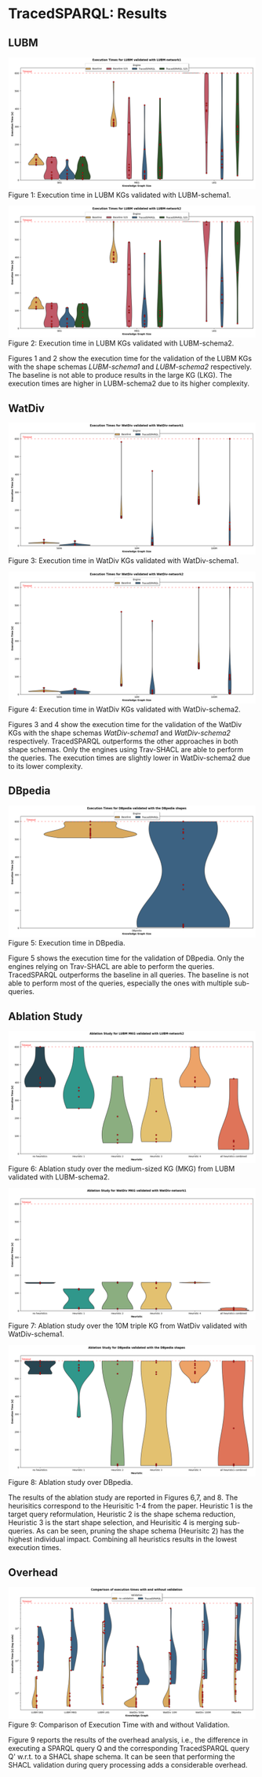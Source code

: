 # TracedSPARQL: Results

## LUBM

![LUBM KGs validated with LUBM-schema1](violin_combined_lubm_schema1.png "LUBM KGs validated with LUBM-schema1")
Figure 1: Execution time in LUBM KGs validated with LUBM-schema1.

![LUBM KGs validated with LUBM-schema2](violin_combined_lubm_schema2.png "LUBM KGs validated with LUBM-schema2")
Figure 2: Execution time in LUBM KGs validated with LUBM-schema2.

Figures 1 and 2 show the execution time for the validation of the LUBM KGs with the shape schemas _LUBM-schema1_ and _LUBM-schema2_ respectively.
The baseline is not able to produce results in the large KG (LKG).
The execution times are higher in LUBM-schema2 due to its higher complexity.

## WatDiv

![WatDiv KGs validated with WatDiv-schema1](violin_combined_watdiv_schema1.png "WatDiv KGs validated with WatDiv-schema1")
Figure 3: Execution time in WatDiv KGs validated with WatDiv-schema1.

![WatDiv KGs validated with WatDiv-schema2](violin_combined_watdiv_schema2.png "WatDiv KGs validated with WatDiv-schema2")
Figure 4: Execution time in WatDiv KGs validated with WatDiv-schema2.

Figures 3 and 4 show the execution time for the validation of the WatDiv KGs with the shape schemas _WatDiv-schema1_ and _WatDiv-schema2_ respectively.
TracedSPARQL outperforms the other approaches in both shape schemas.
Only the engines using Trav-SHACL are able to perform the queries.
The execution times are slightly lower in WatDiv-schema2 due to its lower complexity.

## DBpedia

![DBpedia](violin_combined_dbpedia.png "DBpedia")
Figure 5: Execution time in DBpedia.

Figure 5 shows the execution time for the validation of DBpedia.
Only the engines relying on Trav-SHACL are able to perform the queries.
TracedSPARQL outperforms the baseline in all queries.
The baseline is not able to perform most of the queries, especially the ones with multiple sub-queries.

## Ablation Study

![LUBM MKG validated with LUBM-schema2](violin_ablation_lubm.png "LUBM MKG validated with LUBM-schema2")
Figure 6: Ablation study over the medium-sized KG (MKG) from LUBM validated with LUBM-schema2.

![WatDiv 10M validated with WatDiv-schema1](violin_ablation_watdiv.png "WatDiv 10M validated with WatDiv-schema1")
Figure 7: Ablation study over the 10M triple KG from WatDiv validated with WatDiv-schema1.

![DBpedia Ablation](violin_ablation_dbpedia.png "DBpedia Ablation")
Figure 8: Ablation study over DBpedia.

The results of the ablation study are reported in Figures 6,7, and 8.
The heurisitics correspond to the Heurisitic 1-4 from the paper.
Heuristic 1 is the target query reformulation, Heuristic 2 is the shape schema reduction, Heuristic 3 is the start shape selection, and Heurisitic 4 is merging sub-queries.
As can be seen, pruning the shape schema (Heurisitc 2) has the highest individual impact.
Combining all heuristics results in the lowest execution times.

## Overhead

![Comparison](violin_comparison.png "Comparison")
Figure 9: Comparison of Execution Time with and without Validation.

Figure 9 reports the results of the overhead analysis, i.e., the difference in executing a SPARQL query Q and the corresponding TracedSPARQL query Q' w.r.t. to a SHACL shape schema.
It can be seen that performing the SHACL validation during query processing adds a considerable overhead.

